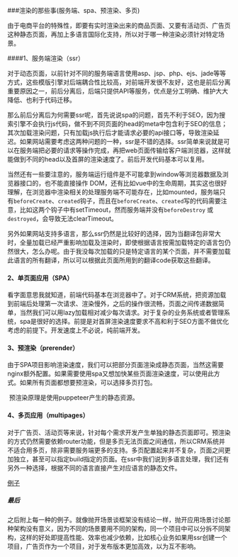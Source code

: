 ###渲染的那些事(服务端、spa、预渲染、多页)

由于电商平台的特殊性，即要有实时渲染出来的商品页面、又要有活动页、广告页这种静态页面，再加上多语言国际化支持，所以对于哪一种渲染必须针对特定场景。



####1、服务端渲染（ssr）

​        对于动态页面，以前针对不同的服务端语言使用asp、jsp、php、ejs、jade等等方式，这些模版引擎对后端耦合性比较高，对前端开发很不友好，这也是前后分离重要原因之一，前后分离后，后端只提供API等服务，优点是分工明确、维护大大降低、也利于代码迁移。

​       那么前后分离后为何需要ssr呢，首先说说spa的问题，首先不利于SEO，因为搜索引擎不会执行js代码，做不到不同页面的head的meta中包含利于SEO的信息；其次加载渲染问题，只有加载js执行后才能请求必要的api接口等，导致渲染延迟。如果网站需要考虑这两种问题的一种，ssr是不错的选择。ssr简单来说就是可以在服务端把必要的请求等操作完成，再把web页面传输给客户端浏览器，这样就能做到不同的head以及首屏的渲染速度了。前后开发代码基本可以复用。

​		当然还有一些要注意的，服务端运行组件是不可能拿到window等浏览器数据及浏览器接口的，也不能直接操作 DOM，还有比如vue中的生命周期，其实这也很好理解，在浏览器中渲染相关的处理服务端不可能存在，比如mounted，服务端只有`beforeCreate`、`created`钩子，而且在`beforeCreate`、`created`写的代码需要注意，比如这两个钩子中有setTimeout，然而服务端并没有`beforeDestroy` 或 `destroyed`，会导致无法clearTimeout。

​      另外如果网站支持多语言，那么ssr仍然是比较好的选择，因为当翻译包非常大时，全量加载已经严重影响加载及渲染时，即使根据语言按需加载特定的语言包仍然很大，怎么办呢。由于我没每次加载的只是特定语言的某个页面，并不需要加载此语言的所有翻译，所以可以根据此页面所用到的翻译code获取这些翻译。

#### 2、单页面应用（SPA）

看字面意思我就知道，前端代码基本在浏览器中了。对于CRM系统，把资源加载到前端后处理第一次请求、渲染慢外，之后的操作很流畅，页面之间传递数据简单，当然我们可以用lazy加载相对减少每次请求。对于复杂的业务系统或者管理系统，spa是很好的选择。前提是对首屏渲染速度要求不高和利于SEO方面不做优化考虑的前提下。开发速度上不必说，纯前端开发。



#### 3、预渲染（prerender）

​      由于SPA项目影响渲染速度，我们可以把部分页面渲染成静态页面，当然这需要nginx额外配置。如果需要使用spa又想加快某些页面渲染速度，可以使用此方式。如果所有页面都想要预渲染，可以选择多页打包。

​     预渲染原理是使用puppeteer产生的静态资源。



#### 4、多页应用（multipages）

​       对于广告页、活动页等来说，针对每个需求开发产生单独的静态页面即可。预渲染的方式仍然需要依赖router功能，但是多页无法页面之间通信，所以CRM系统并不适合用多页，除非需要服务端更多的支持。多页配置起来并不复杂，页面之间更加独立，甚至可以指定build指定的页面。在ssr中我们说到多语言处理，我们还有另外一种选择，根据不同的语言直接产生对应语言的静态文件。

[例子](https://github.com/wuchaofan/multi-pages)



##### 最后

之后附上每一种的例子。就像抛开场景谈框架没有结论一样，抛开应用场景讨论那种架构没有意义，因为不同的场景要用不同的架构，同一个项目中可以分拆不同架构，这样的好处即提高性能、效率也减少依赖，比如核心业务如果用ssr创建一个项目，广告页作为一个项目，对于发布版本更加高效，以为互不影响。





